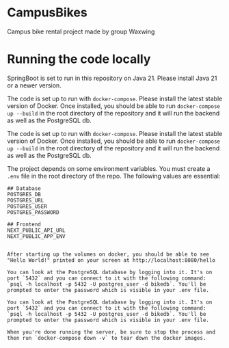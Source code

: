 # CampusBikes

Campus bike rental project made by group Waxwing

# Running the code locally

SpringBoot is set to run in this repository on Java 21. Please install Java 21 or a newer version.

The code is set up to run with `docker-compose`. Please install the latest stable version of Docker. Once installed, you should be able to run `docker-compose up --build` in the root directory of the repository and it will run the backend as well as the PostgreSQL db.

The code is set up to run with `docker-compose`. Please install the latest stable version of Docker. Once installed, you should be able to run `docker-compose up --build` in the root directory of the repository and it will run the backend as well as the PostgreSQL db.

The project depends on some environment variables. You must create a `.env` file in the root directory of the repo. The following values are essential:

```
## Database
POSTGRES_DB
POSTGRES_URL
POSTGRES_USER
POSTGRES_PASSWORD

## Frontend
NEXT_PUBLIC_API_URL
NEXT_PUBLIC_APP_ENV
```

```

After starting up the volumes on docker, you should be able to see "Hello World!" printed on your screen at http://localhost:8080/hello

You can look at the PostgreSQL database by logging into it. It's on port `5432` and you can connect to it with the following command: `psql -h localhost -p 5432 -U postgres_user -d bikedb`. You'll be prompted to enter the password which is visible in your .env file.

You can look at the PostgreSQL database by logging into it. It's on port `5432` and you can connect to it with the following command: `psql -h localhost -p 5432 -U postgres_user -d bikedb`. You'll be prompted to enter the password which is visible in your .env file.

When you're done running the server, be sure to stop the process and then run `docker-compose down -v` to tear down the docker images.
